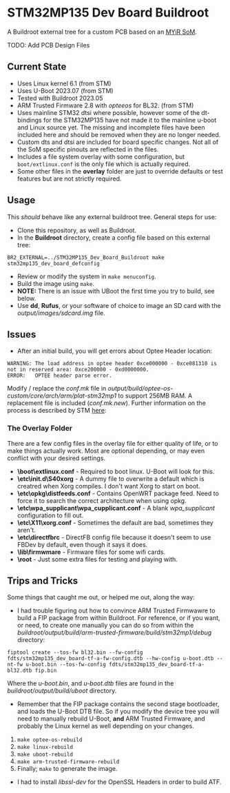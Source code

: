 # STM32MP135 Dev Board Buildroot
  
A Buildroot external tree for a custom PCB based on an [MYiR SoM](https://www.myirtech.com/list.asp?id=726).
  
TODO: Add PCB Design Files

## Current State

* Uses Linux kernel 6.1 (from STM)
* Uses U-Boot 2023.07 (from STM)
* Tested with Buildroot 2023.05
* ARM Trusted Firmware 2.8 with *opteeos* for BL32. (from STM)
* Uses mainline STM32 dtsi where possible, however some of the dt-bindings for the STM32MP135 have not made it to the mainline u-boot and Linux source yet. The missing and incomplete files have been included here and should be removed when they are no longer needed.
* Custom dts and dtsi are included for board specific changes. Not all of the SoM specific pinouts are reflected in the files.
* Includes a file system overlay with some configuration, but ```boot/extlinux.conf``` is the only file which is actually required.
* Some other files in the **overlay** folder are just to override defaults or test features but are not strictly required. 

## Usage
This *should* behave like any external buildroot tree. General steps for use:
* Clone this repository, as well as Buildroot.
* In the **Buildroot** directory, create a config file based on this external tree:
```
BR2_EXTERNAL=../STM32MP135_Dev_Board_Buildroot make stm32mp135_dev_board_defconfig
```
* Review or modify the system in ```make menuconfig```.
* Build the image using ```make```.
* **NOTE:** There is an issue with UBoot the first time you try to build, see below.
* Use **dd**, **Rufus**, or your software of choice to image an SD card with the *output/images/sdcard.img* file.

## Issues
* After an initial build, you will get errors about Optee Header location:
```
WARNING: The load address in optee header 0xce000000 - 0xce081310 is not in reserved area: 0xce200000 - 0xd0000000.
ERROR:   OPTEE header parse error.
```
Modify / replace the *conf.mk* file in *output/build/optee-os-custom/core/arch/arm/plat-stm32mp1* to support 256MB RAM. A replacement file is included (*conf.mk.new*). Further information on the process is described by STM [here](https://wiki.stmicroelectronics.cn/stm32mpu/wiki/How_to_configure_a_256MB_DDR_mapping_from_STM32_MPU_Distribution_Package): 

### The Overlay Folder
There are a few config files in the overlay file for either quality of life, or to make things actually work. Most are optional depending, or may even conflict with your desired settings.
* **\boot\extlinux.conf** - Required to boot linux. U-Boot will look for this.
* **\etc\init.d\S40xorg** - A dummy file to overwrite a default which is creatred when Xorg compiles. I don't want Xorg to start on boot.
* **\etc\opkg\distfeeds.conf** - Contains OpenWRT package feed. Need to force it to search the correct architecture when using opkg.
* **\etc\wpa_supplicant\wpa_cupplicant.conf** - A blank *wpa_supplicant* configuration to fill out.
* **\etc\X11\xorg.conf** - Sometimes the default are bad, sometimes they aren't.
* **\etc\directfbrc** - DirectFB config file because it doesn't seem to use FBDev by default, even though it says it does.
* **\lib\firmwmare** - Firmware files for some wifi cards.
* **\root** - Just some extra files for testing and playing with.

## Trips and Tricks
Some things that caught me out, or helped me out, along the way:
* I had trouble figuring out how to convince ARM Trusted Firmwawre to build a FIP package from within Buildroot. For reference, or if you want, or need, to create one manually you can do so from within the *buildroot/output/build/arm-trusted-firmware/build/stm32mp1/debug* directory:<br />
```
fiptool create --tos-fw bl32.bin --fw-config fdts/stm32mp135_dev_board-tf-a-fw-config.dtb --hw-config u-boot.dtb --nt-fw u-boot.bin --tos-fw-config fdts/stm32mp135_dev_board-tf-a-bl32.dtb fip.bin
```
  
Where the *u-boot.bin*, and *u-boot.dtb* files are found in the *buildroot/output/build/uboot* directory.

* Remember that the FIP package contains the second stage bootloader, and loads the U-Boot DTB file. So if you modify the device tree you will need to manually rebuild U-Boot, **and** ARM Trusted Firmware, and probably the Linux kernel as well depending on your changes. 
 1. ```make optee-os-rebuild```
 2. ```make linux-rebuild```
 3. ```make uboot-rebuild```
 4. ```make arm-trusted-firmware-rebuild```
 5. Finally; ```make``` to generate the image.

* I had to install *libssl-dev* for the OpenSSL Headers in order to build ATF.